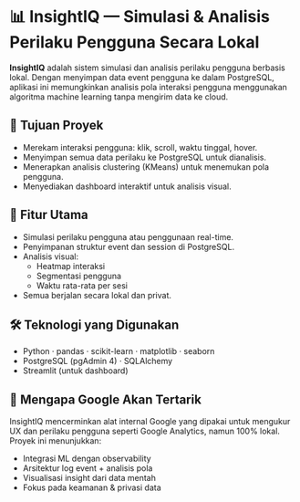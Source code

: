 # 📊 InsightIQ — Simulasi & Analisis Perilaku Pengguna Secara Lokal

**InsightIQ** adalah sistem simulasi dan analisis perilaku pengguna berbasis lokal. Dengan menyimpan data event pengguna ke dalam PostgreSQL, aplikasi ini memungkinkan analisis pola interaksi pengguna menggunakan algoritma machine learning tanpa mengirim data ke cloud.

## 🎯 Tujuan Proyek

- Merekam interaksi pengguna: klik, scroll, waktu tinggal, hover.
- Menyimpan semua data perilaku ke PostgreSQL untuk dianalisis.
- Menerapkan analisis clustering (KMeans) untuk menemukan pola pengguna.
- Menyediakan dashboard interaktif untuk analisis visual.

## 🧩 Fitur Utama

- Simulasi perilaku pengguna atau penggunaan real-time.
- Penyimpanan struktur event dan session di PostgreSQL.
- Analisis visual:
  - Heatmap interaksi
  - Segmentasi pengguna
  - Waktu rata-rata per sesi
- Semua berjalan secara lokal dan privat.

## 🛠️ Teknologi yang Digunakan

- Python · pandas · scikit-learn · matplotlib · seaborn
- PostgreSQL (pgAdmin 4) · SQLAlchemy
- Streamlit (untuk dashboard)

## 📌 Mengapa Google Akan Tertarik

InsightIQ mencerminkan alat internal Google yang dipakai untuk mengukur UX dan perilaku pengguna seperti Google Analytics, namun 100% lokal. Proyek ini menunjukkan:

- Integrasi ML dengan observability
- Arsitektur log event + analisis pola
- Visualisasi insight dari data mentah
- Fokus pada keamanan & privasi data
